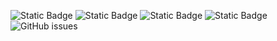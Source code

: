 ![Static Badge](https://img.shields.io/badge/blacklists-60-000000) ![Static Badge](https://img.shields.io/badge/blacklisted-2686797-cc0000) ![Static Badge](https://img.shields.io/badge/whitelisted-2244-00CC00) ![Static Badge](https://img.shields.io/badge/streaming_blacklist-28107-000000) ![GitHub issues](https://img.shields.io/github/issues/fabriziosalmi/blacklists)

